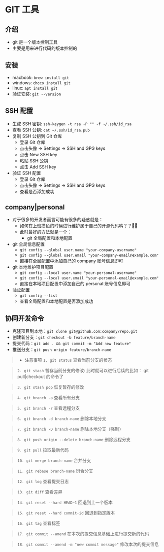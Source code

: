 # GIT 工具

## 介绍
* git 是一个版本控制工具
* 主要是用来进行代码的版本控制的

## 安装
* macbook: `brew install git`
* windows: `choco install git`
* linux: `apt install git`
* 验证安装: `git --version`

## SSH 配置
* 生成 SSH 密钥: `ssh-keygen -t rsa -P "" -f ~/.ssh/id_rsa`
* 查看 SSH 公钥: `cat ~/.ssh/id_rsa.pub`
* 复制 SSH 公钥到 Git 仓库
    * 登录 Git 仓库
    * 点击头像 -> Settings -> SSH and GPG keys
    * 点击 New SSH key
    * 粘贴 SSH 公钥
    * 点击 Add SSH key
* 验证 SSH 配置
    * 登录 Git 仓库
    * 点击头像 -> Settings -> SSH and GPG keys
    * 查看是否添加成功

## company|personal
* 对于很多的开发者而言可能有很多的疑惑就是：
    * 如何在上班摸鱼的时候进行维护属于自己的开源代码呐？？🤔🤔
    * 此时最好的方法就是一个：
        * git 全局配置和本地配置
* git 全局信息配置
    * `git config --global user.name "your-company-username"`
    * `git config --global user.email "your-company-email@example.com"`
    * 直接在全局配置中添加自己的 company 账号信息即可
* git 本地维护项目配置
    * `git config --local user.name "your-personal-username"`
    * `git config --local user.email "your-personal-email@example.com"`
    * 直接在本地项目配置中添加自己的 personal 账号信息即可
* 验证配置
    * `git config --list`
    * 查看全局配置和本地配置是否添加成功

## 协同开发命令
* 克隆项目到本地：`git clone git@github.com:company/repo.git`
* 创建新分支：`git checkout -b feature/branch-name`
* 提交代码：`git add . && git commit -m "Add new feature"`
* 推送分支：`git push origin feature/branch-name`
> * 注意事项
> `1. git status` 查看当前分支的状态

> `2. git stash` 暂存当前分支的修改: 此时就可以进行后续的比如： git pull|checkout 的命令了

> `3. git stash pop` 恢复暂存的修改

> `4. git branch -a` 查看所有分支

> `5. git branch -r` 查看远程分支

> `6. git branch -d branch-name` 删除本地分支

> `7. git branch -D branch-name` 删除本地分支（强制）

> `8. git push origin --delete branch-name` 删除远程分支

> `9. git pull` 拉取最新代码

> `10. git merge branch-name` 合并分支

> `11. git rebase branch-name` 衍合分支

> `12. git log` 查看提交日志

> `13. git diff` 查看差异

> `14. git reset --hard HEAD~1` 回退到上一个版本

> `15. git reset --hard commit-id` 回退到指定版本

> `16. git tag` 查看标签

> `17. git commit --amend`  在本次的提交信息基础上进行提交新的代码

> `18. git commit --amend -m "new commit message"`  修改本次的提交信息

